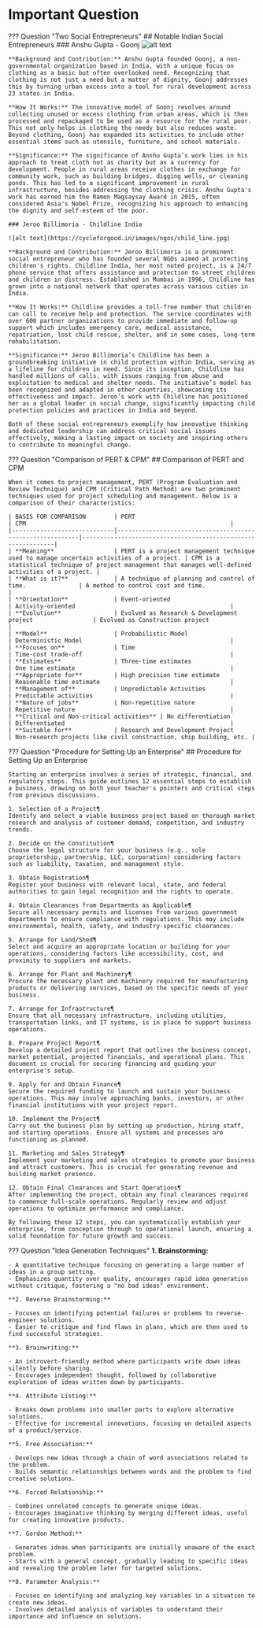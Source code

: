 # Important Question

??? Question "Two Social Entrepreneurs"
    ## Notable Indian Social Entrepreneurs
    ### Anshu Gupta - Goonj
    ![alt text](https://i.ytimg.com/vi/nbcDRqSB_nU/maxresdefault.jpg)

    **Background and Contribution:** Anshu Gupta founded Goonj, a non-governmental organization based in India, with a unique focus on clothing as a basic but often overlooked need. Recognizing that clothing is not just a need but a matter of dignity, Goonj addresses this by turning urban excess into a tool for rural development across 23 states in India. 

    **How It Works:** The innovative model of Goonj revolves around collecting unused or excess clothing from urban areas, which is then processed and repackaged to be used as a resource for the rural poor. This not only helps in clothing the needy but also reduces waste. Beyond clothing, Goonj has expanded its activities to include other essential items such as utensils, furniture, and school materials.

    **Significance:** The significance of Anshu Gupta’s work lies in his approach to treat cloth not as charity but as a currency for development. People in rural areas receive clothes in exchange for community work, such as building bridges, digging wells, or cleaning ponds. This has led to a significant improvement in rural infrastructure, besides addressing the clothing crisis. Anshu Gupta's work has earned him the Ramon Magsaysay Award in 2015, often considered Asia's Nobel Prize, recognizing his approach to enhancing the dignity and self-esteem of the poor.

    ### Jeroo Billimoria - Childline India

    ![alt text](https://cycleforgood.in/images/ngos/child_line.jpg)

    **Background and Contribution:** Jeroo Billimoria is a prominent social entrepreneur who has founded several NGOs aimed at protecting children's rights. Childline India, her most noted project, is a 24/7 phone service that offers assistance and protection to street children and children in distress. Established in Mumbai in 1996, Childline has grown into a national network that operates across various cities in India.

    **How It Works:** Childline provides a toll-free number that children can call to receive help and protection. The service coordinates with over 600 partner organizations to provide immediate and follow-up support which includes emergency care, medical assistance, repatriation, lost child rescue, shelter, and in some cases, long-term rehabilitation.

    **Significance:** Jeroo Billimoria’s Childline has been a groundbreaking initiative in child protection within India, serving as a lifeline for children in need. Since its inception, Childline has handled millions of calls, with issues ranging from abuse and exploitation to medical and shelter needs. The initiative’s model has been recognized and adapted in other countries, showcasing its effectiveness and impact. Jeroo’s work with Childline has positioned her as a global leader in social change, significantly impacting child protection policies and practices in India and beyond.

    Both of these social entrepreneurs exemplify how innovative thinking and dedicated leadership can address critical social issues effectively, making a lasting impact on society and inspiring others to contribute to meaningful change.
??? Question "Comparison of PERT & CPM"
    ## Comparison of PERT and CPM

    When it comes to project management, PERT (Program Evaluation and Review Technique) and CPM (Critical Path Method) are two prominent techniques used for project scheduling and management. Below is a comparison of their characteristics:

    | BASIS FOR COMPARISON        | PERT                                                      | CPM                                                          |
    |-----------------------------|-----------------------------------------------------------|--------------------------------------------------------------|
    | **Meaning**                 | PERT is a project management technique used to manage uncertain activities of a project. | CPM is a statistical technique of project management that manages well-defined activities of a project. |
    | **What is it?**             | A technique of planning and control of time.               | A method to control cost and time.                           |
    | **Orientation**             | Event-oriented                                            | Activity-oriented                                            |
    | **Evolution**               | Evolved as Research & Development project                 | Evolved as Construction project                              |
    | **Model**                   | Probabilistic Model                                       | Deterministic Model                                          |
    | **Focuses on**              | Time                                                      | Time-cost trade-off                                          |
    | **Estimates**               | Three-time estimates                                      | One time estimate                                            |
    | **Appropriate for**         | High precision time estimate                              | Reasonable time estimate                                     |
    | **Management of**           | Unpredictable Activities                                  | Predictable activities                                       |
    | **Nature of jobs**          | Non-repetitive nature                                     | Repetitive nature                                            |
    | **Critical and Non-critical activities** | No differentiation                                       | Differentiated                                               |
    | **Suitable for**            | Research and Development Project                          | Non-research projects like civil construction, ship building, etc. |

??? Question "Procedure for Setting Up an Enterprise"
    ## Procedure for Setting Up an Enterprise

    Starting an enterprise involves a series of strategic, financial, and regulatory steps. This guide outlines 12 essential steps to establish a business, drawing on both your teacher's pointers and critical steps from previous discussions.

    1. Selection of a Project¶
    Identify and select a viable business project based on thorough market research and analysis of customer demand, competition, and industry trends.

    2. Decide on the Constitution¶
    Choose the legal structure for your business (e.g., sole proprietorship, partnership, LLC, corporation) considering factors such as liability, taxation, and management style.

    3. Obtain Registration¶
    Register your business with relevant local, state, and federal authorities to gain legal recognition and the rights to operate.

    4. Obtain Clearances from Departments as Applicable¶
    Secure all necessary permits and licenses from various government departments to ensure compliance with regulations. This may include environmental, health, safety, and industry-specific clearances.

    5. Arrange for Land/Shed¶
    Select and acquire an appropriate location or building for your operations, considering factors like accessibility, cost, and proximity to suppliers and markets.

    6. Arrange for Plant and Machinery¶
    Procure the necessary plant and machinery required for manufacturing products or delivering services, based on the specific needs of your business.

    7. Arrange for Infrastructure¶
    Ensure that all necessary infrastructure, including utilities, transportation links, and IT systems, is in place to support business operations.

    8. Prepare Project Report¶
    Develop a detailed project report that outlines the business concept, market potential, projected financials, and operational plans. This document is crucial for securing financing and guiding your enterprise's setup.

    9. Apply for and Obtain Finance¶
    Secure the required funding to launch and sustain your business operations. This may involve approaching banks, investors, or other financial institutions with your project report.

    10. Implement the Project¶
    Carry out the business plan by setting up production, hiring staff, and starting operations. Ensure all systems and processes are functioning as planned.

    11. Marketing and Sales Strategy¶
    Implement your marketing and sales strategies to promote your business and attract customers. This is crucial for generating revenue and building market presence.

    12. Obtain Final Clearances and Start Operations¶
    After implementing the project, obtain any final clearances required to commence full-scale operations. Regularly review and adjust operations to optimize performance and compliance.

    By following these 12 steps, you can systematically establish your enterprise, from conception through to operational launch, ensuring a solid foundation for future growth and success.
??? Question "Idea Generation Techniques"
    **1. Brainstorming:** 

    - A quantitative technique focusing on generating a large number of ideas in a group setting.
    - Emphasizes quantity over quality, encourages rapid idea generation without critique, fostering a "no bad ideas" environment.

    **2. Reverse Brainstorming:**

    - Focuses on identifying potential failures or problems to reverse-engineer solutions.
    - Easier to critique and find flaws in plans, which are then used to find successful strategies.

    **3. Brainwriting:**

    - An introvert-friendly method where participants write down ideas silently before sharing.
    - Encourages independent thought, followed by collaborative exploration of ideas written down by participants.

    **4. Attribute Listing:**

    - Breaks down problems into smaller parts to explore alternative solutions.
    - Effective for incremental innovations, focusing on detailed aspects of a product/service.

    **5. Free Association:**

    - Develops new ideas through a chain of word associations related to the problem.
    - Builds semantic relationships between words and the problem to find creative solutions.

    **6. Forced Relationship:**

    - Combines unrelated concepts to generate unique ideas.
    - Encourages imaginative thinking by merging different ideas, useful for creating innovative products.

    **7. Gordon Method:**

    - Generates ideas when participants are initially unaware of the exact problem.
    - Starts with a general concept, gradually leading to specific ideas and revealing the problem later for targeted solutions.

    **8. Parameter Analysis:**

    - Focuses on identifying and analyzing key variables in a situation to create new ideas.
    - Involves detailed analysis of variables to understand their importance and influence on solutions.
